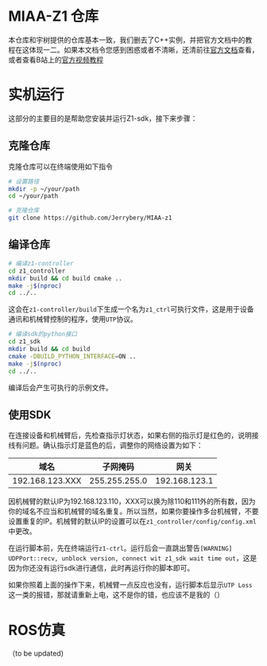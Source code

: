 # MIAA-Z1 仓库

本仓库和宇树提供的仓库基本一致，我们删去了C++实例，并把官方文档中的教程在这体现一二。如果本文档令您感到困惑或者不清晰，还清前往[官方文档](https://dev-z1.cn.unitree.com/)查看，或者查看B站上的[官方视频教程](https://www.bilibili.com/video/BV1jT411B7Cz?vd_source=11e4ce612726bc848135c5c6c83ddfa9&spm_id_from=333.788.videopod.sections)

# 实机运行

这部分的主要目的是帮助您安装并运行Z1-sdk，接下来步骤：
## 克隆仓库

克隆仓库可以在终端使用如下指令
```BASH
# 设置路径
mkdir -p ~/your/path
cd ~/your/path

# 克隆仓库
git clone https://github.com/Jerrybery/MIAA-z1
```

## 编译仓库

```BASH
# 编译z1-controller
cd z1_controller 
mkdir build && cd build cmake .. 
make -j$(nproc)
cd ../..
```
这会在`z1-controller/build`下生成一个名为`z1_ctrl`可执行文件，这是用于设备通讯和机械臂控制的程序，使用`UTP`协议。
```BASH
# 编译sdk的python接口
cd z1_sdk 
mkdir build && cd build 
cmake -DBUILD_PYTHON_INTERFACE=ON .. 
make -j$(nproc) 
cd ../..
```
编译后会产生可执行的示例文件。

## 使用SDK
在连接设备和机械臂后，先检查指示灯状态，如果右侧的指示灯是红色的，说明接线有问题。确认指示灯是蓝色的后，调整你的网络设置为如下：

| 域名              | 子网掩码          | 网关            |
| --------------- | ------------- | ------------- |
| 192.168.123.XXX | 255.255.255.0 | 192.168.123.1 |

因机械臂的默认IP为192.168.123.110，XXX可以换为除110和111外的所有数，因为你的域名不应当和机械臂的域名重复。所以当然，如果你要操作多台机械臂，不要设置重复的IP。机械臂的默认IP的设置可以在`z1_controller/config/config.xml`中更改。

在运行脚本前，先在终端运行`z1-ctrl`。运行后会一直跳出警告`[WARNING] UDPPort::recv, unblock version, connect wit z1_sdk wait time out`，这是因为你还没有运行sdk进行通信，此时再运行你的脚本即可。

如果你照着上面的操作下来，机械臂一点反应也没有，运行脚本后显示`UTP Loss`这一类的报错，那就请重新上电，这不是你的错，也应该不是我的（）
# ROS仿真

（to be updated)